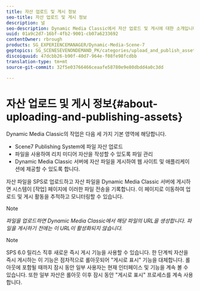 ```yaml
---
title: 자산 업로드 및 게시 정보
seo-title: 자산 업로드 및 게시 정보
description: 널
seo-description: Dynamic Media Classic에서 자산 업로드 및 게시에 대한 소개입니다.
uuid: 01a9c2d7-16bf-4fb2-9001-cb07a6233692
contentOwner: rbrough
products: SG_EXPERIENCEMANAGER/Dynamic-Media-Scene-7
geptopics: SG_SCENESEVENONDEMAND_PK/categories/upload_and_publish_assets
discoiquuid: 47dcbb26-b90f-40d7-964e-f08fe98fcdbb
translation-type: tm+mt
source-git-commit: 32f5e03766466ceaafe58780e9e80dbdd4a0c3dd

---
```



# 자산 업로드 및 게시 정보{#about-uploading-and-publishing-assets}

Dynamic Media Classic의 작업은 다음 세 가지 기본 영역에 해당합니다.

* Scene7 Publishing System에 파일 자산 업로드
* 파일을 사용하여 리치 미디어 자산을 작성할 수 있도록 파일 관리
* Dynamic Media Classic 서버에 자산 파일을 게시하여 웹 사이트 및 애플리케이션에 제공할 수 있도록 합니다.

자산 파일을 SPS로 업로드하고 자산 파일을 Dynamic Media Classic 서버에 게시하면 시스템이 [작업] 페이지에 이러한 파일 전송을 기록합니다. 이 페이지로 이동하여 업로드 및 게시 활동을 추적하고 모니터링할 수 있습니다.

>[!NOTE]
>
>*파일을 업로드하면 Dynamic Media Classic에서 해당 파일의 URL을 생성합니다. 파일을 게시하기 전에는 이 URL이 활성화되지 않습니다.*

>[!NOTE]
>
>SPS 6.0 릴리스 직후 새로운 즉시 게시 기능을 사용할 수 있습니다. 한 단계씩 자산을 즉시 게시하는 이 기능은 점차적으로 롤아웃되어 &quot;게시로 표시&quot; 기능을 대체합니다. 롤아웃에 포함될 때까지 잠시 동안 일부 사용자는 현재 인터페이스 및 기능을 계속 볼 수 있습니다. 또한 일부 자산은 롤아웃 이후 잠시 동안 &quot;게시로 표시&quot; 프로세스를 계속 사용합니다.
